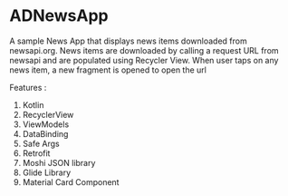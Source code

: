# ADNewsApp
A sample News App that displays news items downloaded from newsapi.org.
News items are downloaded by calling a request URL from newsapi and are populated using Recycler View. When user taps on any news item, a new fragment is opened
to open the url

Features :
1. Kotlin
2. RecyclerView
2. ViewModels
3. DataBinding
4. Safe Args
5. Retrofit
6. Moshi JSON library
7. Glide Library
8. Material Card Component
